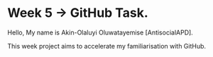 # Week 5 -> GitHub Task.

Hello, My name is Akin-Olaluyi Oluwatayemise [AntisocialAPD].

This week project aims to accelerate my familiarisation with GitHub.



